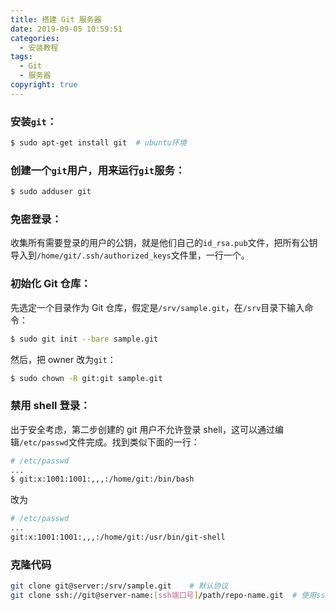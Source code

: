```yaml
---
title: 搭建 Git 服务器
date: 2019-09-05 10:59:51
categories:
  - 安装教程
tags:
  - Git
  - 服务器
copyright: true
---
```


### 安装`git`：

```bash
$ sudo apt-get install git  # ubuntu环境
```

### 创建一个`git`用户，用来运行`git`服务：

```bash
$ sudo adduser git
```

<!-- more -->

### 免密登录：

收集所有需要登录的用户的公钥，就是他们自己的`id_rsa.pub`文件，把所有公钥导入到`/home/git/.ssh/authorized_keys`文件里，一行一个。

### 初始化 Git 仓库：

先选定一个目录作为 Git 仓库，假定是`/srv/sample.git`，在`/srv`目录下输入命令：

```bash
$ sudo git init --bare sample.git
```

然后，把 owner 改为`git`：

```bash
$ sudo chown -R git:git sample.git
```

### 禁用 shell 登录：

出于安全考虑，第二步创建的 git 用户不允许登录 shell，这可以通过编辑`/etc/passwd`文件完成。找到类似下面的一行：

```bash
# /etc/passwd
...
$ git:x:1001:1001:,,,:/home/git:/bin/bash
```

改为

```bash
# /etc/passwd
...
git:x:1001:1001:,,,:/home/git:/usr/bin/git-shell
```

### 克隆代码

```bash
git clone git@server:/srv/sample.git    # 默认协议
git clone ssh://git@server-name:[ssh端口号]/path/repo-name.git  # 使用ssh协议
```
